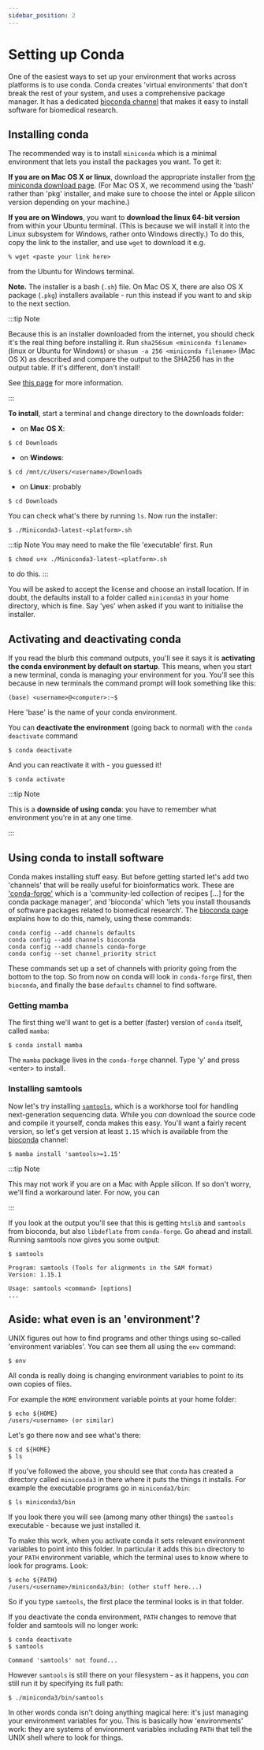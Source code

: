 ```yaml
---
sidebar_position: 2
---
```


# Setting up Conda

One of the easiest ways to set up your environment that works across platforms is to use conda.
Conda creates 'virtual environments' that don't break the rest of your system, and uses a
comprehensive package manager. It has a dedicated [bioconda channel](https://bioconda.github.io)
that makes it easy to install software for biomedical research.

## Installing conda

The recommended way is to install `miniconda` which is a minimal environment that lets you install
the packages you want.  To get it: 

**If you are on Mac OS X or linux**, download the appropriate installer from [the miniconda download
page](https://docs.conda.io/en/latest/miniconda.html).  (For Mac OS X, we recommend using the 'bash' rather than
'pkg' installer, and make sure to choose the intel or Apple silicon version depending on your machine.)

**If you are on Windows**, you want to **download the linux 64-bit version** from within your Ubuntu terminal.  (This is
because we will install it into the Linux subsystem for Windows, rather onto Windows directly.) To do this, copy the
link to the installer, and use `wget` to download it e.g.

 ```
 % wget <paste your link here>
 ```
from the Ubuntu for Windows terminal. 

**Note.** The installer is a bash (`.sh`) file. On Mac OS X, there are also OS X package (`.pkg`)
installers available - run this instead if you want to and skip to the next section.

:::tip Note

Because this is an installer downloaded from the internet, you should check it's the
real thing before installing it.  Run `sha256sum <miniconda filename>` (linux or Ubuntu for Windows) or `shasum -a 256 <miniconda filename>` (Mac OS X) as described  and compare the output to the SHA256 has in the output table. If it's different, don't install!

See [this
page](https://conda.io/projects/conda/en/latest/user-guide/install/download.html#cryptographic-hash-verification)
for more information.

:::

**To install**, start a terminal and change directory to the downloads folder:

* on **Mac OS X**:
```
$ cd Downloads
```
* on **Windows**:
```
$ cd /mnt/c/Users/<username>/Downloads
```
* on **Linux**: probably
```
$ cd Downloads
```

You can check what's there by running `ls`.  Now run the installer:
```
$ ./Miniconda3-latest-<platform>.sh
```

:::tip Note
You may need to make the file 'executable' first.  Run
```
$ chmod u+x ./Miniconda3-latest-<platform>.sh
```
to do this.
:::

You will be asked to accept the license and choose an install location. If in doubt, the defaults
install to a folder called `miniconda3` in your home directory, which is fine.  Say 'yes' when asked
if you want to initialise the installer.

## Activating and deactivating conda

If you read the blurb this command outputs, you'll see it says it is **activating the conda
environment by default on startup**. This means, when you start a new terminal, conda is managing
your environment for you.  You'll see this because in new terminals the command prompt will look
something like this:
```
(base) <username>@<computer>:~$
```

Here 'base' is the name of your conda environment.

You can **deactivate the environment** (going back to normal) with the `conda deactivate` command
```
$ conda deactivate
```

And you can reactivate it with - you guessed it!
```
$ conda activate
```

:::tip Note

This is a **downside of using conda**: you have to remember what environment you're in at
any one time.

:::

## Using conda to install software

Conda makes installing stuff easy.   But before getting started let's add two 'channels' that will
be really useful for bioinformatics work.  These are ['conda-forge'](https://conda-forge.org) which
is a 'community-led collection of recipes [...] for the conda package manager', and 'bioconda' which
'lets you install thousands of software packages related to biomedical research'.   The [bioconda
page](https://bioconda.github.io) explains how to do this, namely, using these commands:
```
conda config --add channels defaults
conda config --add channels bioconda
conda config --add channels conda-forge
conda config --set channel_priority strict
```
These commands set up a set of channels with priority going from the bottom to the top. So from now
on conda will look in `conda-forge` first, then `bioconda`, and finally the base `defaults` channel
to find software.

### Getting mamba

The first thing we'll want to get is a better (faster) version of `conda` itself, called `mamba`:

```
$ conda install mamba
```

The `mamba` package lives in the `conda-forge` channel.  Type 'y' and press &lt;enter&gt; to install.

### Installing samtools

Now let's try installing [`samtools`](samtools.github.io), which is a workhorse tool for handling
next-generation sequencing data. While you *can* download the source code and compile it yourself,
conda makes this easy. You'll want a fairly recent version, so let's get version at least `1.15`
which is available from the [bioconda](https://bioconda.github.io) channel:

```
$ mamba install 'samtools>=1.15'
```

:::tip Note

This may not work if you are on a Mac with Apple silicon.  If so don't worry, we'll find a
workaround later. For now, you can 

:::

If you look at the output you'll see that this is getting `htslib` and `samtools` from bioconda, but
also `libdeflate` from `conda-forge`. Go ahead and install. Running samtools now gives you some
output:

```
$ samtools

Program: samtools (Tools for alignments in the SAM format)
Version: 1.15.1

Usage: samtools <command> [options]
...
```

## Aside: what even is an 'environment'?

UNIX figures out how to find programs and other things using so-called 'environment variables'. You
can see them all using the `env` command:
```
$ env
```

All conda is really doing is changing environment variables to point to its own copies of files.

For example the `HOME` environment variable points at your home folder:
```
$ echo ${HOME}
/users/<username> (or similar)
```

Let's go there now and see what's there:
```  
$ cd ${HOME}
$ ls
```

If you've followed the above, you should see that `conda` has created a directory called `miniconda3`
in there where it puts the things it installs. For example the executable programs go in `miniconda3/bin`:

```
$ ls miniconda3/bin
```

If you look there you will see (among many other things) the `samtools` executable - because we just installed it.

To make this work, when you activate conda it sets relevant environment variables to point into
this folder. In particular it adds this `bin` directory to your `PATH` environment variable, which the
terminal uses to know where to look for programs. Look:

```
$ echo ${PATH}
/users/<username>/miniconda3/bin: (other stuff here...)
```

So if you type `samtools`, the first place the terminal looks is in that folder.

If you deactivate the conda environment, `PATH` changes to remove that folder and samtools will no longer work:
```
$ conda deactivate
$ samtools

Command 'samtools' not found...
```

However `samtools` is still there on your filesystem - as it happens, you *can* still run it by
specifying its full path:

```
$ ./miniconda3/bin/samtools
```

In other words conda isn't doing anything magical here: it's just managing your environment
variables for you. This is basically how 'environments' work: they are systems of environment
variables including `PATH` that tell the UNIX shell where to look for things.

